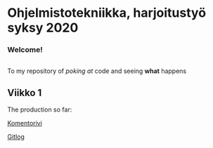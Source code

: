 # Ohjelmistotekniikka, harjoitustyö syksy 2020
### Welcome! <h2> 
To my repository of *poking at* code and seeing **what** happens

## Viikko 1

The production so far:

[Komentorivi](https://github.com/pweura/ot-harjoitustyo/blob/master/laskarit/viikko1/komentorivi.txt)

[Gitlog](https://github.com/pweura/ot-harjoitustyo/blob/master/laskarit/viikko1/gitlog.txt)
